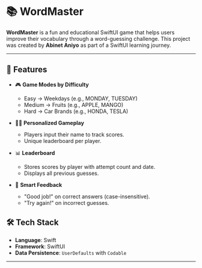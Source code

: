 # 📚 WordMaster

**WordMaster** is a fun and educational SwiftUI game that helps users improve their vocabulary through a word-guessing challenge. This project was created by **Abinet Aniyo** as part of a SwiftUI learning journey.

---

## 🚀 Features

- 🎮 **Game Modes by Difficulty**
  - Easy → Weekdays (e.g., MONDAY, TUESDAY)
  - Medium → Fruits (e.g., APPLE, MANGO)
  - Hard → Car Brands (e.g., HONDA, TESLA)

- 🙋‍♂️ **Personalized Gameplay**
  - Players input their name to track scores.
  - Unique leaderboard per player.

- 📊 **Leaderboard**
  - Stores scores by player with attempt count and date.
  - Displays all previous guesses.

- 🧠 **Smart Feedback**
  - "Good job!" on correct answers (case-insensitive).
  - "Try again!" on incorrect guesses.

## 🛠 Tech Stack

- **Language**: Swift
- **Framework**: SwiftUI
- **Data Persistence**: `UserDefaults` with `Codable`

---

